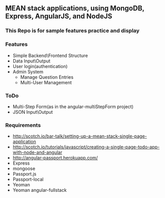 ## MEAN stack applications, using MongoDB, Express, AngularJS, and NodeJS

### This Repo is for sample features practice and display

### Features
* Simple Backend\Frontend Structure
* Data Input\Output
* User login(authentication)
* Admin System
    * Manage Question Entries
    * Multi-User Management

### ToDo
* Multi-Step Form(as in the angular-multiStepForm project)
* JSON Input\Output

### Requirements
* http://scotch.io/bar-talk/setting-up-a-mean-stack-single-page-application
* http://scotch.io/tutorials/javascript/creating-a-single-page-todo-app-with-node-and-angular
* http://angular-passport.herokuapp.com/
* Express
* mongoose
* Passport.js
* Passport-local
* Yeoman
* Yeoman angular-fullstack
